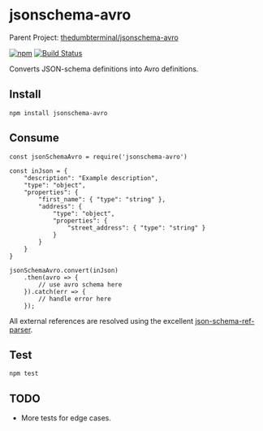 # jsonschema-avro

Parent Project: 
[thedumbterminal/jsonschema-avro](https://github.com/thedumbterminal/jsonschema-avro)

[![npm](https://img.shields.io/npm/v/jsonschema-avro.svg)](https://www.npmjs.com/package/jsonschema-avro)
[![Build Status](https://travis-ci.org/thedumbterminal/jsonschema-avro.svg?branch=master)](https://travis-ci.org/thedumbterminal/jsonschema-avro)

Converts JSON-schema definitions into Avro definitions.

## Install

    npm install jsonschema-avro

## Consume

    const jsonSchemaAvro = require('jsonschema-avro')
    
    const inJson = {
    	"description": "Example description",
    	"type": "object",
    	"properties": {
    		"first_name": { "type": "string" },
    		"address": {
    			"type": "object",
    			"properties": {
    				"street_address": { "type": "string" }
    			}
    		}
    	}
    }
    
    jsonSchemaAvro.convert(inJson)
        .then(avro => {
            // use avro schema here
        }).catch(err => {
            // handle error here
        });

All external references are resolved using the excellent [json-schema-ref-parser](https://www.npmjs.com/package/json-schema-ref-parser).

## Test

    npm test

## TODO

* More tests for edge cases.
